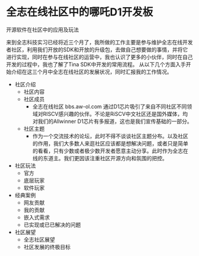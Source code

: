 # 全志在线社区中的哪吒D1开发板 

开源软件在社区中的应用及玩法

来到全志科技实习已经将近三个月了，我所做的工作主要是参与维护全志在线开发者社区，利用我们开放的SDK和开放的升级包，去做自己想要做的事情，并将它进行实现，同时在参与在线社区的运营中，我也认识了更多的小伙伴，同时在自己开发的过程中，我也了解了Tina SDK中开发的常用流程。
从以下几个方面入手开始介绍在这三个月中全志在线社区的发展状况，同时汇报我的工作情况。
- 社区介绍
  - 社区内容
  - 社区成员
    - 全志在线社区 bbs.aw-ol.com 通过D1芯片吸引了来自不同社区不同领域对RISCV感兴趣的伙伴。不论是RiSCV中文社区还是国外媒体，均对我们的Allwinner D1芯片有多报道，这也是我们宣传基础的一部分。
  - 社区主题
    - 作为一个交流技术的论坛，此时不得不谈谈社区主题分布。以及社区的作用，我们大多数人来逛社区应该都是想解决问题，或者只是简单的看看，只有少数或者极少数开发者愿意主动分享。此时作为全志在线的东道主。我们更因该注重社区开源方向和氛围的把控。
- 社区玩法  
  - 官方
  - 底层玩家
  - 软件玩家
- 经典案例
  - 网友贡献
  - 我的贡献
  - 嵌入式需求
  - 已实现或已已解决的问题
- 社区展望
  - 全志社区展望 
  - 社区发展的终极目标




